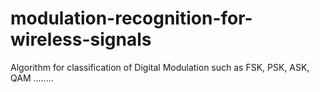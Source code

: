 # modulation-recognition-for-wireless-signals
Algorithm for classification of Digital Modulation such as FSK, PSK, ASK, QAM ........
